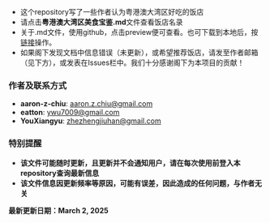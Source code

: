 * 这个repository写了一些作者认为粤港澳大湾区好吃的饭店
* 请点击**粤港澳大湾区美食宝鉴.md**文件查看饭店名录
* 关于.md文件，使用github，点击preview便可查看。也可下载到本地后，按[链接](https://blog.csdn.net/LotionL/article/details/120664614)操作。
* 如果阁下发现文档中信息错误（未更新），或希望推荐饭店，请发至作者邮箱（见下方），或发表在Issues栏中。我们十分感谢阁下为本项目的贡献！

### 作者及联系方式
* **aaron-z-chiu**: aaron.z.chiu@gmail.com
* **eatton**: ywu7009@gmail.com
* **YouXiangyu**: zhezhengjiuhan@gmail.com

### 特别提醒
* **该文件可能随时更新，且更新并不会通知用户，请在每次使用前登入本repository查询最新信息**
* **该文件信息因更新频率等原因，可能有误差，因此造成的任何问题，与作者无关**

**最新更新日期：March 2, 2025**
